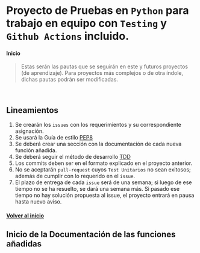 #  Proyecto de Pruebas en `Python` para trabajo en equipo con `Testing` y `Github Actions` incluido.

<a name="#inicio"></a>
#### Inicio

> Estas serán las pautas que se seguirán en este y futuros proyectos (de aprendizaje). Para proyectos más complejos o de otra índole, dichas pautas podrán ser modificadas.
<br />

## Lineamientos

1. Se crearán los `issues` con los requerimientos y su correspondiente asignación.
2. Se usará la Guía de estilo [PEP8](https://www.python.org/dev/peps/pep-0008/)
3. Se deberá crear una sección con la documentación de cada nueva función añadida.
4. Se deberá seguir el método de desarrollo [TDD](https://es.wikipedia.org/wiki/Desarrollo_guiado_por_pruebas)
5. Los commits deben ser en el formato explicado en el proyecto anterior.
6. No se aceptarán `pull-request` cuyos `Test Unitarios` no sean exitosos; además de cumplir con lo requerido en el `issue`.
7. El plazo de entrega de cada `issue` será de una semana; si luego de ese tiempo no se ha resuelto, se dará una semana más. Si pasado ese tiempo no hay solución propuesta al issue, el proyecto entrará en pausa hasta nuevo aviso.

#### [Volver al inicio](#inicio)

<a name="#inicio-doc"></a>
## Inicio de la Documentación de las funciones añadidas
